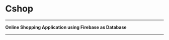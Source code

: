 # Cshop

*******************

**Online Shopping Application using Firebase as Database**


*******************

